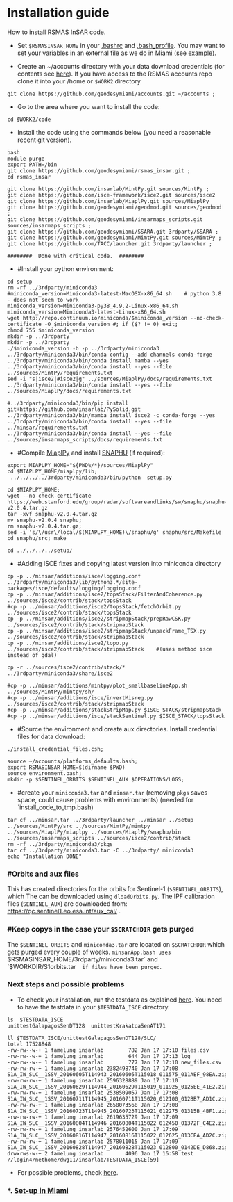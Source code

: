 # Installation guide
How to install RSMAS InSAR code.

* Set `$RSMASINSAR_HOME` in your [.bashrc](https://github.com/falkamelung/rsmas_insar/blob/master/docs/bashrc_contents.md) 
and [.bash_profile](./bash_profile.md).  You may want to set your variables in an external file as we do in Miami (see [example](https://gist.github.com/falkamelung/f1281c38e301a3296ab0483f946cac4b)).

* Create an ~/accounts directory with your data download credentials (for contents see [here](./accounts_info.md)). If you have access to the RSMAS accounts repo clone it into your /home or `$WORK2` directory 

```
git clone https://github.com/geodesymiami/accounts.git ~/accounts ;
```

* Go to the area where you want to install the code:

```
cd $WORK2/code
```

* Install the code using the commands below (you need a reasonable recent git version). 

```
bash
module purge
export PATH=/bin
git clone https://github.com/geodesymiami/rsmas_insar.git ;
cd rsmas_insar

git clone https://github.com/insarlab/MintPy.git sources/MintPy ;
git clone https://github.com/isce-framework/isce2.git sources/isce2
git clone https://github.com/insarlab/MiaplPy.git sources/MiaplPy 
git clone https://github.com/geodesymiami/geodmod.git sources/geodmod ;
git clone https://github.com/geodesymiami/insarmaps_scripts.git sources/insarmaps_scripts ;
git clone https://github.com/geodesymiami/SSARA.git 3rdparty/SSARA ;
git clone https://github.com/geodesymiami/MimtPy.git sources/MimtPy ;
git clone https://github.com/TACC/launcher.git 3rdparty/launcher ;

########  Done with critical code.  ########
```
* #Install your python environment:
```
cd setup
rm -rf ../3rdparty/miniconda3
#miniconda_version=Miniconda3-latest-MacOSX-x86_64.sh    # python 3.8  - does not seem to work
miniconda_version=Miniconda3-py38_4.9.2-Linux-x86_64.sh
miniconda_version=Miniconda3-latest-Linux-x86_64.sh
wget http://repo.continuum.io/miniconda/$miniconda_version --no-check-certificate -O $miniconda_version #; if ($? != 0) exit; 
chmod 755 $miniconda_version
mkdir -p ../3rdparty
mkdir -p ../3rdparty
./$miniconda_version -b -p ../3rdparty/miniconda3
../3rdparty/miniconda3/bin/conda config --add channels conda-forge
../3rdparty/miniconda3/bin/conda install mamba --yes
../3rdparty/miniconda3/bin/conda install --yes --file ../sources/MintPy/requirements.txt
sed -i "s|isce2|#isce2|g" ../sources/MiaplPy/docs/requirements.txt
../3rdparty/miniconda3/bin/conda install --yes --file ../sources/MiaplPy/docs/requirements.txt

#../3rdparty/miniconda3/bin/pip install git+https://github.com/insarlab/PySolid.git
../3rdparty/miniconda3/bin/mamba install isce2 -c conda-forge --yes 
../3rdparty/miniconda3/bin/conda install --yes --file ../minsar/requirements.txt
../3rdparty/miniconda3/bin/conda install --yes --file ../sources/insarmaps_scripts/docs/requirements.txt

```
* #Compile [MiaplPy](https://github.com/geodesymiami/MiaplPy) and install [SNAPHU](https://web.stanford.edu/group/radar/softwareandlinks/sw/snaphu/) (if required):
```
export MIAPLPY_HOME="${PWD%/*}/sources/MiaplPy"
cd $MIAPLPY_HOME/miaplpy/lib;
 ../../../../3rdparty/miniconda3/bin/python  setup.py
 
cd $MIAPLPY_HOME;
wget --no-check-certificate  https://web.stanford.edu/group/radar/softwareandlinks/sw/snaphu/snaphu-v2.0.4.tar.gz
tar -xvf snaphu-v2.0.4.tar.gz
mv snaphu-v2.0.4 snaphu;
rm snaphu-v2.0.4.tar.gz;
sed -i 's/\/usr\/local/$(MIAPLPY_HOME)\/snaphu/g' snaphu/src/Makefile
cd snaphu/src; make

cd ../../../../setup/
```
* #Adding ISCE fixes and copying latest version into miniconda directory
```
cp -p ../minsar/additions/isce/logging.conf ../3rdparty/miniconda3/lib/python3.*/site-packages/isce/defaults/logging/logging.conf
cp -p ../minsar/additions/isce2/topsStack/FilterAndCoherence.py ../sources/isce2/contrib/stack/topsStack
#cp -p ../minsar/additions/isce2/topsStack/fetchOrbit.py ../sources/isce2/contrib/stack/topsStack
cp -p ../minsar/additions/isce2/stripmapStack/prepRawCSK.py ../sources/isce2/contrib/stack/stripmapStack
cp -p ../minsar/additions/isce2/stripmapStack/unpackFrame_TSX.py ../sources/isce2/contrib/stack/stripmapStack
cp -p ../minsar/additions/isce2/topo.py ../sources/isce2/contrib/stack/stripmapStack    #(uses method isce instead of gdal)

cp -r ../sources/isce2/contrib/stack/* ../3rdparty/miniconda3/share/isce2 

#cp -p ../minsar/additions/mintpy/plot_smallbaselineApp.sh ../sources/MintPy/mintpy/sh/
#cp -p ../minsar/additions/isce/invertMisreg.py ../sources/isce2/contrib/stack/stripmapStack
#cp -p ../minsar/additions/stackStripMap.py $ISCE_STACK/stripmapStack
#cp -p ../minsar/additions/isce/stackSentinel.py $ISCE_STACK/topsStack
```

* #Source the environment and create aux directories. Install credential files for data download:
```
./install_credential_files.csh;

source ~/accounts/platforms_defaults.bash;
export RSMASINSAR_HOME=$(dirname $PWD)
source environment.bash;
mkdir -p $SENTINEL_ORBITS $SENTINEL_AUX $OPERATIONS/LOGS;
```

* #create your `miniconda3.tar` and `minsar.tar`  (removing `pkgs` saves space, could cause problems with environments) (needed for `install_code_to_tmp.bash)
```
tar cf ../minsar.tar ../3rdparty/launcher ../minsar ../setup ../sources/MintPy/src ../sources/MimtPy/mimtpy ../sources/MiaplPy/miaplpy ../sources/MiaplPy/snaphu/bin ../sources/insarmaps_scripts ../sources/isce2/contrib/stack
rm -rf ../3rdparty/miniconda3/pkgs
tar cf ../3rdparty/miniconda3.tar -C ../3rdparty/ miniconda3 
echo "Installation DONE"

```

### #Orbits and aux files
This has created directories for the orbits for Sentinel-1 (`$SENTINEL_ORBITS`), which The can be downloaded using `dloadOrbits.py`. The IPF calibration files (`SENTINEL_AUX`) are downloaded from: https://qc.sentinel1.eo.esa.int/aux_cal/ .

### #Keep copys in the case your `$SCRATCHDIR` gets purged
The `$SENTINEL_ORBITS` and `miniconda3.tar` are located on `$SCRATCHDIR` which  gets purged every couple of weeks. `minsarApp.bash uses `$RSMASINSAR_HOME/3rdparty/miniconda3.tar` and  `$WORKDIR/S1orbits.tar`  if files have been purged`.

### Next steps and possible problems
* To check your installation, run the testdata as explained [here](https://github.com/geodesymiami/rsmas_insar/wiki/Testing-the-code). You need to have the testdata in your `$TESTDATA_ISCE` directory.

```
ls  $TESTDATA_ISCE
unittestGalapagosSenDT128  unittestKrakatoaSenAT171

ll $TESTDATA_ISCE/unittestGalapagosSenDT128/SLC/
total 17528848
-rw-rw--w-+ 1 famelung insarlab        782 Jan 17 17:10 files.csv
-rw-rw--w-+ 1 famelung insarlab        644 Jan 17 17:13 log
-rw-rw--w-+ 1 famelung insarlab        777 Jan 17 17:10 new_files.csv
-rw-rw-rw-+ 1 famelung insarlab 2382498740 Jan 17 17:08 S1A_IW_SLC__1SSV_20160605T114943_20160605T115018_011575_011AEF_98EA.zip
-rw-rw-rw-+ 1 famelung insarlab 2596328889 Jan 17 17:10 S1A_IW_SLC__1SSV_20160629T114944_20160629T115019_011925_0125EE_41E2.zip
-rw-rw-rw-+ 1 famelung insarlab 2538509057 Jan 17 17:08 S1A_IW_SLC__1SSV_20160711T114945_20160711T115020_012100_012BB7_AD1C.zip
-rw-rw-rw-+ 1 famelung insarlab 2658073568 Jan 17 17:08 S1A_IW_SLC__1SSV_20160723T114945_20160723T115021_012275_01315B_4BF1.zip
-rw-rw-rw-+ 1 famelung insarlab 2619635729 Jan 17 17:09 S1A_IW_SLC__1SSV_20160804T114946_20160804T115022_012450_01372F_C4E2.zip
-rw-rw-rw-+ 1 famelung insarlab 2576452600 Jan 17 17:09 S1A_IW_SLC__1SSV_20160816T114947_20160816T115022_012625_013CEA_AD2C.zip
-rw-rw-rw-+ 1 famelung insarlab 2578011015 Jan 17 17:09 S1A_IW_SLC__1SSV_20160828T114947_20160828T115023_012800_0142DE_D868.zip
drwxrws-w-+ 2 famelung insarlab       4096 Jan 17 16:58 test
//login4/nethome/dwg11/insarlab/TESTDATA_ISCE[59]
```
* For possible problems, check [here](https://github.com/geodesymiami/rsmas_insar/blob/master/setup/installation_issues.md).


### *. [Set-up in Miami](./set_up_miami.md) ###

